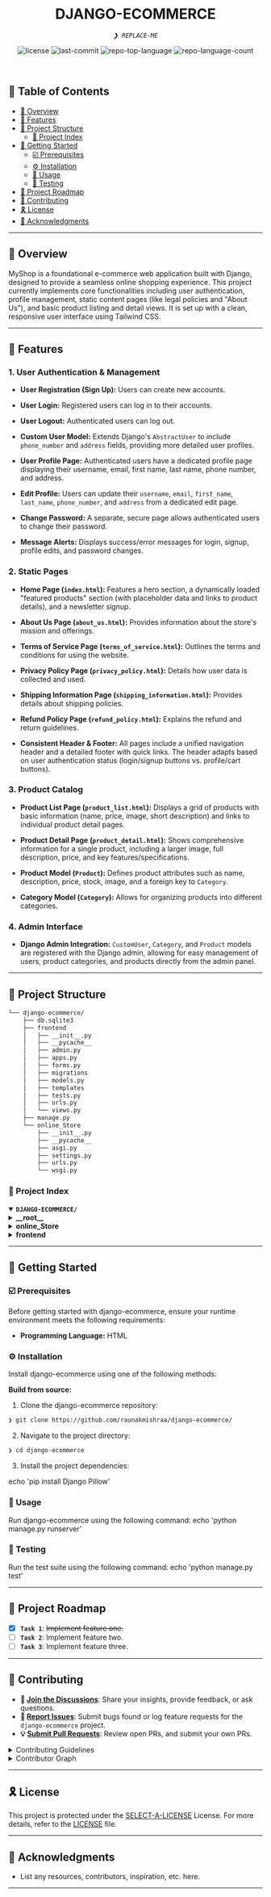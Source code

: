 <p align="center"><h1 align="center">DJANGO-ECOMMERCE</h1></p>
<p align="center">
	<em><code>❯ REPLACE-ME</code></em>
</p>
<p align="center">
	<img src="https://img.shields.io/github/license/raunakmishraa/django-ecommerce?style=default&logo=opensourceinitiative&logoColor=white&color=0080ff" alt="license">
	<img src="https://img.shields.io/github/last-commit/raunakmishraa/django-ecommerce?style=default&logo=git&logoColor=white&color=0080ff" alt="last-commit">
	<img src="https://img.shields.io/github/languages/top/raunakmishraa/django-ecommerce?style=default&color=0080ff" alt="repo-top-language">
	<img src="https://img.shields.io/github/languages/count/raunakmishraa/django-ecommerce?style=default&color=0080ff" alt="repo-language-count">
</p>
<p align="center"><!-- default option, no dependency badges. -->
</p>
<p align="center">
	<!-- default option, no dependency badges. -->
</p>
<br>

## 🔗 Table of Contents

- [📍 Overview](#-overview)
- [👾 Features](#-features)
- [📁 Project Structure](#-project-structure)
  - [📂 Project Index](#-project-index)
- [🚀 Getting Started](#-getting-started)
  - [☑️ Prerequisites](#-prerequisites)
  - [⚙️ Installation](#-installation)
  - [🤖 Usage](#🤖-usage)
  - [🧪 Testing](#🧪-testing)
- [📌 Project Roadmap](#-project-roadmap)
- [🔰 Contributing](#-contributing)
- [🎗 License](#-license)
- [🙌 Acknowledgments](#-acknowledgments)

---

## 📍 Overview

MyShop is a foundational e-commerce web application built with Django, designed to provide a seamless online shopping experience. This project currently implements core functionalities including user authentication, profile management, static content pages (like legal policies and "About Us"), and basic product listing and detail views. It is set up with a clean, responsive user interface using Tailwind CSS.

---

## 👾 Features

### 1. User Authentication & Management

* **User Registration (Sign Up):** Users can create new accounts.

* **User Login:** Registered users can log in to their accounts.

* **User Logout:** Authenticated users can log out.

* **Custom User Model:** Extends Django's `AbstractUser` to include `phone_number` and `address` fields, providing more detailed user profiles.

* **User Profile Page:** Authenticated users have a dedicated profile page displaying their username, email, first name, last name, phone number, and address.

* **Edit Profile:** Users can update their `username`, `email`, `first_name`, `last_name`, `phone_number`, and `address` from a dedicated edit page.

* **Change Password:** A separate, secure page allows authenticated users to change their password.

* **Message Alerts:** Displays success/error messages for login, signup, profile edits, and password changes.

### 2. Static Pages

* **Home Page (`index.html`):** Features a hero section, a dynamically loaded "featured products" section (with placeholder data and links to product details), and a newsletter signup.

* **About Us Page (`about_us.html`):** Provides information about the store's mission and offerings.

* **Terms of Service Page (`terms_of_service.html`):** Outlines the terms and conditions for using the website.

* **Privacy Policy Page (`privacy_policy.html`):** Details how user data is collected and used.

* **Shipping Information Page (`shipping_information.html`):** Provides details about shipping policies.

* **Refund Policy Page (`refund_policy.html`):** Explains the refund and return guidelines.

* **Consistent Header & Footer:** All pages include a unified navigation header and a detailed footer with quick links. The header adapts based on user authentication status (login/signup buttons vs. profile/cart buttons).

### 3. Product Catalog

* **Product List Page (`product_list.html`):** Displays a grid of products with basic information (name, price, image, short description) and links to individual product detail pages.

* **Product Detail Page (`product_detail.html`):** Shows comprehensive information for a single product, including a larger image, full description, price, and key features/specifications.

* **Product Model (`Product`):** Defines product attributes such as name, description, price, stock, image, and a foreign key to `Category`.

* **Category Model (`Category`):** Allows for organizing products into different categories.

### 4. Admin Interface

* **Django Admin Integration:** `CustomUser`, `Category`, and `Product` models are registered with the Django admin, allowing for easy management of users, product categories, and products directly from the admin panel.

---

## 📁 Project Structure

```sh
└── django-ecommerce/
    ├── db.sqlite3
    ├── frontend
    │   ├── __init__.py
    │   ├── __pycache__
    │   ├── admin.py
    │   ├── apps.py
    │   ├── forms.py
    │   ├── migrations
    │   ├── models.py
    │   ├── templates
    │   ├── tests.py
    │   ├── urls.py
    │   └── views.py
    ├── manage.py
    └── online_Store
        ├── __init__.py
        ├── __pycache__
        ├── asgi.py
        ├── settings.py
        ├── urls.py
        └── wsgi.py
```


### 📂 Project Index

<details open>
	<summary><b><code>DJANGO-ECOMMERCE/</code></b></summary>
	<details> <!-- __root__ Submodule -->
		<summary><b>__root__</b></summary>
		<blockquote>
			<table>
			<tr>
				<td><b><a href='https://github.com/raunakmishraa/django-ecommerce/blob/master/manage.py'>manage.py</a></b></td>
<!-- 				<td><code>❯ REPLACE-ME</code></td> -->
			</tr>
			<tr>
				<td><b><a href='https://github.com/raunakmishraa/django-ecommerce/blob/master/db.sqlite3'>db.sqlite3</a></b></td>
<!-- 				<td><code>❯ REPLACE-ME</code></td> -->
			</tr>
			</table>
		</blockquote>
	</details>
	<details> <!-- online_Store Submodule -->
		<summary><b>online_Store</b></summary>
		<blockquote>
			<table>
			<tr>
				<td><b><a href='https://github.com/raunakmishraa/django-ecommerce/blob/master/online_Store/settings.py'>settings.py</a></b></td>
<!-- 				<td><code>❯ REPLACE-ME</code></td> -->
			</tr>
			<tr>
				<td><b><a href='https://github.com/raunakmishraa/django-ecommerce/blob/master/online_Store/urls.py'>urls.py</a></b></td>
<!-- 				<td><code>❯ REPLACE-ME</code></td> -->
			</tr>
			<tr>
				<td><b><a href='https://github.com/raunakmishraa/django-ecommerce/blob/master/online_Store/asgi.py'>asgi.py</a></b></td>
<!-- 				<td><code>❯ REPLACE-ME</code></td> -->
			</tr>
			<tr>
				<td><b><a href='https://github.com/raunakmishraa/django-ecommerce/blob/master/online_Store/wsgi.py'>wsgi.py</a></b></td>
<!-- 				<td><code>❯ REPLACE-ME</code></td> -->
			</tr>
			</table>
		</blockquote>
	</details>
	<details> <!-- frontend Submodule -->
		<summary><b>frontend</b></summary>
		<blockquote>
			<table>
			<tr>
				<td><b><a href='https://github.com/raunakmishraa/django-ecommerce/blob/master/frontend/tests.py'>tests.py</a></b></td>
<!-- 				<td><code>❯ REPLACE-ME</code></td> -->
			</tr>
			<tr>
				<td><b><a href='https://github.com/raunakmishraa/django-ecommerce/blob/master/frontend/forms.py'>forms.py</a></b></td>
<!-- 				<td><code>❯ REPLACE-ME</code></td> -->
			</tr>
			<tr>
				<td><b><a href='https://github.com/raunakmishraa/django-ecommerce/blob/master/frontend/views.py'>views.py</a></b></td>
<!-- 				<td><code>❯ REPLACE-ME</code></td> -->
			</tr>
			<tr>
				<td><b><a href='https://github.com/raunakmishraa/django-ecommerce/blob/master/frontend/apps.py'>apps.py</a></b></td>
<!-- 				<td><code>❯ REPLACE-ME</code></td> -->
			</tr>
			<tr>
				<td><b><a href='https://github.com/raunakmishraa/django-ecommerce/blob/master/frontend/urls.py'>urls.py</a></b></td>
<!-- 				<td><code>❯ REPLACE-ME</code></td> -->
			</tr>
			<tr>
				<td><b><a href='https://github.com/raunakmishraa/django-ecommerce/blob/master/frontend/admin.py'>admin.py</a></b></td>
<!-- 				<td><code>❯ REPLACE-ME</code></td> -->
			</tr>
			<tr>
				<td><b><a href='https://github.com/raunakmishraa/django-ecommerce/blob/master/frontend/models.py'>models.py</a></b></td>
<!-- 				<td><code>❯ REPLACE-ME</code></td> -->
			</tr>
			</table>
			<details>
				<summary><b>templates</b></summary>
				<blockquote>
					<table>
					<tr>
						<td><b><a href='https://github.com/raunakmishraa/django-ecommerce/blob/master/frontend/templates/footer.html'>footer.html</a></b></td>
<!-- 						<td><code>❯ REPLACE-ME</code></td> -->
					</tr>
					<tr>
						<td><b><a href='https://github.com/raunakmishraa/django-ecommerce/blob/master/frontend/templates/edit_profile.html'>edit_profile.html</a></b></td>
<!-- 						<td><code>❯ REPLACE-ME</code></td> -->
					</tr>
					<tr>
						<td><b><a href='https://github.com/raunakmishraa/django-ecommerce/blob/master/frontend/templates/about_us.html'>about_us.html</a></b></td>
<!-- 						<td><code>❯ REPLACE-ME</code></td> -->
					</tr>
					<tr>
						<td><b><a href='https://github.com/raunakmishraa/django-ecommerce/blob/master/frontend/templates/privacy_policy.html'>privacy_policy.html</a></b></td>
<!-- 						<td><code>❯ REPLACE-ME</code></td> -->
					</tr>
					<tr>
						<td><b><a href='https://github.com/raunakmishraa/django-ecommerce/blob/master/frontend/templates/product_list.html'>product_list.html</a></b></td>
<!-- 						<td><code>❯ REPLACE-ME</code></td> -->
					</tr>
					<tr>
						<td><b><a href='https://github.com/raunakmishraa/django-ecommerce/blob/master/frontend/templates/terms_of_service.html'>terms_of_service.html</a></b></td>
<!-- 						<td><code>❯ REPLACE-ME</code></td> -->
					</tr>
					<tr>
						<td><b><a href='https://github.com/raunakmishraa/django-ecommerce/blob/master/frontend/templates/shipping_information.html'>shipping_information.html</a></b></td>
<!-- 						<td><code>❯ REPLACE-ME</code></td> -->
					</tr>
					<tr>
						<td><b><a href='https://github.com/raunakmishraa/django-ecommerce/blob/master/frontend/templates/password_change.html'>password_change.html</a></b></td>
<!-- 						<td><code>❯ REPLACE-ME</code></td> -->
					</tr>
					<tr>
						<td><b><a href='https://github.com/raunakmishraa/django-ecommerce/blob/master/frontend/templates/login.html'>login.html</a></b></td>
<!-- 						<td><code>❯ REPLACE-ME</code></td> -->
					</tr>
					<tr>
						<td><b><a href='https://github.com/raunakmishraa/django-ecommerce/blob/master/frontend/templates/refund_policy.html'>refund_policy.html</a></b></td>
<!-- 						<td><code>❯ REPLACE-ME</code></td> -->
					</tr>
					<tr>
						<td><b><a href='https://github.com/raunakmishraa/django-ecommerce/blob/master/frontend/templates/index.html'>index.html</a></b></td>
<!-- 						<td><code>❯ REPLACE-ME</code></td> -->
					</tr>
					<tr>
						<td><b><a href='https://github.com/raunakmishraa/django-ecommerce/blob/master/frontend/templates/profile_page.html'>profile_page.html</a></b></td>
<!-- 						<td><code>❯ REPLACE-ME</code></td> -->
					</tr>
					<tr>
						<td><b><a href='https://github.com/raunakmishraa/django-ecommerce/blob/master/frontend/templates/signup.html'>signup.html</a></b></td>
<!-- 						<td><code>❯ REPLACE-ME</code></td> -->
					</tr>
					<tr>
						<td><b><a href='https://github.com/raunakmishraa/django-ecommerce/blob/master/frontend/templates/header.html'>header.html</a></b></td>
<!-- 						<td><code>❯ REPLACE-ME</code></td> -->
					</tr>
					<tr>
						<td><b><a href='https://github.com/raunakmishraa/django-ecommerce/blob/master/frontend/templates/homepage.html'>homepage.html</a></b></td>
<!-- 						<td><code>❯ REPLACE-ME</code></td> -->
					</tr>
					<tr>
						<td><b><a href='https://github.com/raunakmishraa/django-ecommerce/blob/master/frontend/templates/contact.html'>contact.html</a></b></td>
<!-- 						<td><code>❯ REPLACE-ME</code></td> -->
					</tr>
					<tr>
						<td><b><a href='https://github.com/raunakmishraa/django-ecommerce/blob/master/frontend/templates/product_detail.html'>product_detail.html</a></b></td>
<!-- 						<td><code>❯ REPLACE-ME</code></td> -->
					</tr>
					</table>
				</blockquote>
			</details>
			<details>
				<summary><b>migrations</b></summary>
				<blockquote>
					<table>
					<tr>
						<td><b><a href='https://github.com/raunakmishraa/django-ecommerce/blob/master/frontend/migrations/0001_initial.py'>0001_initial.py</a></b></td>
<!-- 						<td><code>❯ REPLACE-ME</code></td> -->
					</tr>
					</table>
				</blockquote>
			</details>
		</blockquote>
	</details>
</details>

---
## 🚀 Getting Started

### ☑️ Prerequisites

Before getting started with django-ecommerce, ensure your runtime environment meets the following requirements:

- **Programming Language:** HTML


### ⚙️ Installation

Install django-ecommerce using one of the following methods:

**Build from source:**

1. Clone the django-ecommerce repository:
```sh
❯ git clone https://github.com/raunakmishraa/django-ecommerce/
```

2. Navigate to the project directory:
```sh
❯ cd django-ecommerce
```

3. Install the project dependencies:

echo 'pip install Django Pillow'


### 🤖 Usage
Run django-ecommerce using the following command:
echo 'python manage.py runserver'

### 🧪 Testing
Run the test suite using the following command:
echo 'python manage.py test'

---
## 📌 Project Roadmap

- [X] **`Task 1`**: <strike>Implement feature one.</strike>
- [ ] **`Task 2`**: Implement feature two.
- [ ] **`Task 3`**: Implement feature three.

---

## 🔰 Contributing

- **💬 [Join the Discussions](https://github.com/raunakmishraa/django-ecommerce/discussions)**: Share your insights, provide feedback, or ask questions.
- **🐛 [Report Issues](https://github.com/raunakmishraa/django-ecommerce/issues)**: Submit bugs found or log feature requests for the `django-ecommerce` project.
- **💡 [Submit Pull Requests](https://github.com/raunakmishraa/django-ecommerce/blob/main/CONTRIBUTING.md)**: Review open PRs, and submit your own PRs.

<details closed>
<summary>Contributing Guidelines</summary>

1. **Fork the Repository**: Start by forking the project repository to your github account.
2. **Clone Locally**: Clone the forked repository to your local machine using a git client.
   ```sh
   git clone https://github.com/raunakmishraa/django-ecommerce/
   ```
3. **Create a New Branch**: Always work on a new branch, giving it a descriptive name.
   ```sh
   git checkout -b new-feature-x
   ```
4. **Make Your Changes**: Develop and test your changes locally.
5. **Commit Your Changes**: Commit with a clear message describing your updates.
   ```sh
   git commit -m 'Implemented new feature x.'
   ```
6. **Push to github**: Push the changes to your forked repository.
   ```sh
   git push origin new-feature-x
   ```
7. **Submit a Pull Request**: Create a PR against the original project repository. Clearly describe the changes and their motivations.
8. **Review**: Once your PR is reviewed and approved, it will be merged into the main branch. Congratulations on your contribution!
</details>

<details closed>
<summary>Contributor Graph</summary>
<br>
<p align="left">
   <a href="https://github.com{/raunakmishraa/django-ecommerce/}graphs/contributors">
      <img src="https://contrib.rocks/image?repo=raunakmishraa/django-ecommerce">
   </a>
</p>
</details>

---

## 🎗 License

This project is protected under the [SELECT-A-LICENSE](https://choosealicense.com/licenses) License. For more details, refer to the [LICENSE](https://choosealicense.com/licenses/) file.

---

## 🙌 Acknowledgments

- List any resources, contributors, inspiration, etc. here.

---
